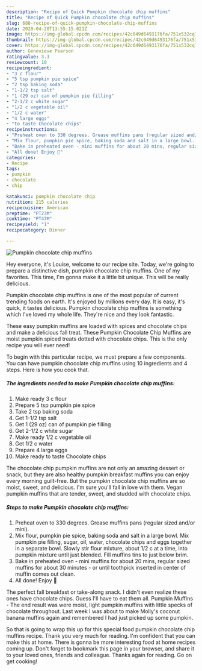 ```yaml
---
description: "Recipe of Quick Pumpkin chocolate chip muffins"
title: "Recipe of Quick Pumpkin chocolate chip muffins"
slug: 680-recipe-of-quick-pumpkin-chocolate-chip-muffins
date: 2020-04-20T13:55:15.021Z
image: https://img-global.cpcdn.com/recipes/42c049d6493176fa/751x532cq70/pumpkin-chocolate-chip-muffins-recipe-main-photo.jpg
thumbnail: https://img-global.cpcdn.com/recipes/42c049d6493176fa/751x532cq70/pumpkin-chocolate-chip-muffins-recipe-main-photo.jpg
cover: https://img-global.cpcdn.com/recipes/42c049d6493176fa/751x532cq70/pumpkin-chocolate-chip-muffins-recipe-main-photo.jpg
author: Genevieve Pearson
ratingvalue: 3.3
reviewcount: 10
recipeingredient:
- "3 c flour"
- "5 tsp pumpkin pie spice"
- "2 tsp baking soda"
- "1-1/2 tsp salt"
- "1 (29 oz) can of pumpkin pie filling"
- "2-1/2 c white sugar"
- "1/2 c vegetable oil"
- "1/2 c water"
- "4 large eggs"
- "to taste Chocolate chips"
recipeinstructions:
- "Preheat oven to 330 degrees. Grease muffins pans (regular sized and/or mini)."
- "Mix flour, pumpkin pie spice, baking soda and salt in a large bowl. Mix pumpkin pie filling, sugar, oil, water, chocolate chips and eggs together in a separate bowl. Slowly stir flour mixture, about 1/2 c at a time, into pumpkin mixture until just blended. Fill muffins tins to just below brim."
- "Bake in preheated oven - mini muffins for about 20 mins, regular sized muffins for about 30 minutes - or until toothpick inserted in center of muffin comes out clean."
- "All done! Enjoy 🙂"
categories:
- Recipe
tags:
- pumpkin
- chocolate
- chip

katakunci: pumpkin chocolate chip 
nutrition: 215 calories
recipecuisine: American
preptime: "PT23M"
cooktime: "PT47M"
recipeyield: "1"
recipecategory: Dinner

---
```



![Pumpkin chocolate chip muffins](https://img-global.cpcdn.com/recipes/42c049d6493176fa/751x532cq70/pumpkin-chocolate-chip-muffins-recipe-main-photo.jpg)

Hey everyone, it's Louise, welcome to our recipe site. Today, we're going to prepare a distinctive dish, pumpkin chocolate chip muffins. One of my favorites. This time, I'm gonna make it a little bit unique. This will be really delicious.

Pumpkin chocolate chip muffins is one of the most popular of current trending foods on earth. It's enjoyed by millions every day. It is easy, it's quick, it tastes delicious. Pumpkin chocolate chip muffins is something which I've loved my whole life. They're nice and they look fantastic.

These easy pumpkin muffins are loaded with spices and chocolate chips and make a delicious fall treat. These Pumpkin Chocolate Chip Muffins are moist pumpkin spiced treats dotted with chocolate chips. This is the only recipe you will ever need!


To begin with this particular recipe, we must prepare a few components. You can have pumpkin chocolate chip muffins using 10 ingredients and 4 steps. Here is how you cook that.

<!--inarticleads1-->

##### The ingredients needed to make Pumpkin chocolate chip muffins:

1. Make ready 3 c flour
1. Prepare 5 tsp pumpkin pie spice
1. Take 2 tsp baking soda
1. Get 1-1/2 tsp salt
1. Get 1 (29 oz) can of pumpkin pie filling
1. Get 2-1/2 c white sugar
1. Make ready 1/2 c vegetable oil
1. Get 1/2 c water
1. Prepare 4 large eggs
1. Make ready to taste Chocolate chips


The chocolate chip pumpkin muffins are not only an amazing dessert or snack, but they are also healthy pumpkin breakfast muffins you can enjoy every morning guilt-free. But the pumpkin chocolate chip muffins are so moist, sweet, and delicious. I&#39;m sure you&#39;ll fall in love with them. Vegan pumpkin muffins that are tender, sweet, and studded with chocolate chips. 

<!--inarticleads2-->

##### Steps to make Pumpkin chocolate chip muffins:

1. Preheat oven to 330 degrees. Grease muffins pans (regular sized and/or mini).
1. Mix flour, pumpkin pie spice, baking soda and salt in a large bowl. Mix pumpkin pie filling, sugar, oil, water, chocolate chips and eggs together in a separate bowl. Slowly stir flour mixture, about 1/2 c at a time, into pumpkin mixture until just blended. Fill muffins tins to just below brim.
1. Bake in preheated oven - mini muffins for about 20 mins, regular sized muffins for about 30 minutes - or until toothpick inserted in center of muffin comes out clean.
1. All done! Enjoy 🙂


The perfect fall breakfast or take-along snack. I didn&#39;t even realize these ones have chocolate chips. Guess I&#39;ll have to eat them all. Pumpkin Muffins - The end result was were moist, light pumpkin muffins with little specks of chocolate throughout. Last week I was about to make Molly&#39;s coconut banana muffins again and remembered I had just picked up some pumpkin. 

So that is going to wrap this up for this special food pumpkin chocolate chip muffins recipe. Thank you very much for reading. I'm confident that you can make this at home. There is gonna be more interesting food at home recipes coming up. Don't forget to bookmark this page in your browser, and share it to your loved ones, friends and colleague. Thanks again for reading. Go on get cooking!
